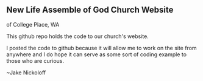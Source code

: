 ## New Life Assemble of God Church Website
of College Place, WA

This github repo holds the code to our church's website. 

I posted the code to github because it will allow me to work on the site
from anywhere and I do hope it can serve as some sort of coding example
to those who are curious.

~Jake Nickoloff
